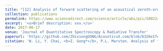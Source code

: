 ```yaml
---
title: "[12] Analysis of forward scattering of an acoustical zeroth-order Bessel beam from rigid complicated (nonspherical) structures"
collection: publications
permalink: https://www.sciencedirect.com/science/article/abs/pii/S0022407317302807
excerpt: '<u>Brief description: xxx.</u>'
date: 2017-06-17
venue: 'Journal of Quantitative Spectroscopy & Radiative Transfer'
paperurl: 'https://github.com/ZhixiongGONG/AcousticsX.com/blob/6326e1fe79b059ac21061251963cad467df34057/files/Journal_06_2017JQSRT.pdf'
citation: 'W. Li, Y. Chai, <b>Z. Gong*</b>, P.L. Marston. Analysis of forward scattering of an acoustical zeroth-order Bessel beam from rigid complicated (nonspherical) structures. <i>Journal of Quantitative Spectroscopy & Radiative Transfer</i> 200, 146-162, (2017).'
---
```

